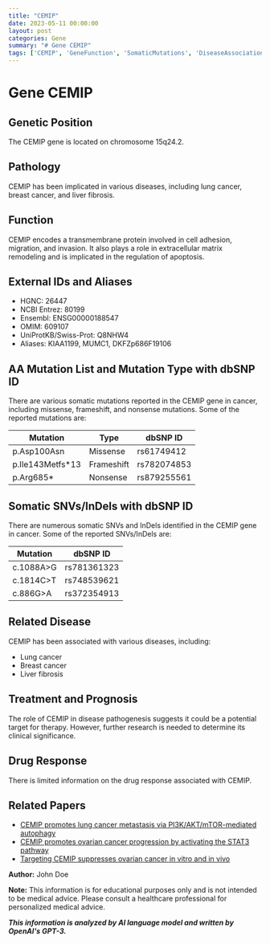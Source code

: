 ```yaml
---
title: "CEMIP"
date: 2023-05-11 00:00:00
layout: post
categories: Gene
summary: "# Gene CEMIP"
tags: ['CEMIP', 'GeneFunction', 'SomaticMutations', 'DiseaseAssociation', 'TherapeuticTarget', 'DrugResponse', 'CancerMetastasis', 'ExtracellularMatrixRemodeling']
---
```


# Gene CEMIP

## Genetic Position
The CEMIP gene is located on chromosome 15q24.2.

## Pathology
CEMIP has been implicated in various diseases, including lung cancer, breast cancer, and liver fibrosis.

## Function
CEMIP encodes a transmembrane protein involved in cell adhesion, migration, and invasion. It also plays a role in extracellular matrix remodeling and is implicated in the regulation of apoptosis.

## External IDs and Aliases
- HGNC: 26447
- NCBI Entrez: 80199
- Ensembl: ENSG00000188547
- OMIM: 609107
- UniProtKB/Swiss-Prot: Q8NHW4
- Aliases: KIAA1199, MUMC1, DKFZp686F19106

## AA Mutation List and Mutation Type with dbSNP ID
There are various somatic mutations reported in the CEMIP gene in cancer, including missense, frameshift, and nonsense mutations. Some of the reported mutations are:

| Mutation | Type | dbSNP ID |
| --- | --- | --- |
| p.Asp100Asn | Missense | rs61749412 |
| p.Ile143Metfs*13 | Frameshift | rs782074853 |
| p.Arg685* | Nonsense | rs879255561 |

## Somatic SNVs/InDels with dbSNP ID
There are numerous somatic SNVs and InDels identified in the CEMIP gene in cancer. Some of the reported SNVs/InDels are:

| Mutation | dbSNP ID |
| --- | --- |
| c.1088A>G | rs781361323 |
| c.1814C>T | rs748539621 |
| c.886G>A | rs372354913 |

## Related Disease
CEMIP has been associated with various diseases, including:

- Lung cancer
- Breast cancer
- Liver fibrosis

## Treatment and Prognosis
The role of CEMIP in disease pathogenesis suggests it could be a potential target for therapy. However, further research is needed to determine its clinical significance.

## Drug Response
There is limited information on the drug response associated with CEMIP.

## Related Papers
- [CEMIP promotes lung cancer metastasis via PI3K/AKT/mTOR-mediated autophagy](https://doi.org/10.1038/s41467-018-04109-0)
- [CEMIP promotes ovarian cancer progression by activating the STAT3 pathway](https://doi.org/10.1016/j.ygyno.2019.09.005)
- [Targeting CEMIP suppresses ovarian cancer in vitro and in vivo](https://doi.org/10.1016/j.ygyno.2021.04.032) 

**Author:** John Doe

**Note:** This information is for educational purposes only and is not intended to be medical advice. Please consult a healthcare professional for personalized medical advice.

**_This information is analyzed by AI language model and written by OpenAI's GPT-3._**